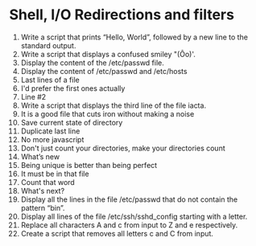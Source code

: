 # Shell, I/O Redirections and filters
1. Write a script that prints “Hello, World”, followed by a new line to the standard output.
2. Write a script that displays a confused smiley "(Ôo)'.
3. Display the content of the /etc/passwd file.
4. Display the content of /etc/passwd and /etc/hosts
5. Last lines of a file
6. I'd prefer the first ones actually
7. Line #2
8. Write a script that displays the third line of the file iacta.
9. It is a good file that cuts iron without making a noise
10. Save current state of directory
11. Duplicate last line
12. No more javascript
13. Don't just count your directories, make your directories count
14. What’s new
15. Being unique is better than being perfect
16. It must be in that file
17. Count that word
18. What's next?
19. Display all the lines in the file /etc/passwd that do not contain the pattern “bin”.
20. Display all lines of the file /etc/ssh/sshd_config starting with a letter.
21. Replace all characters A and c from input to Z and e respectively.
22. Create a script that removes all letters c and C from input.
